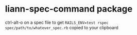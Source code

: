 # liann-spec-command package

ctrl-alt-o on a spec file to get `RAILS_ENV=test rspec spec/path/to/whatever_spec.rb` copied to your clipboard
